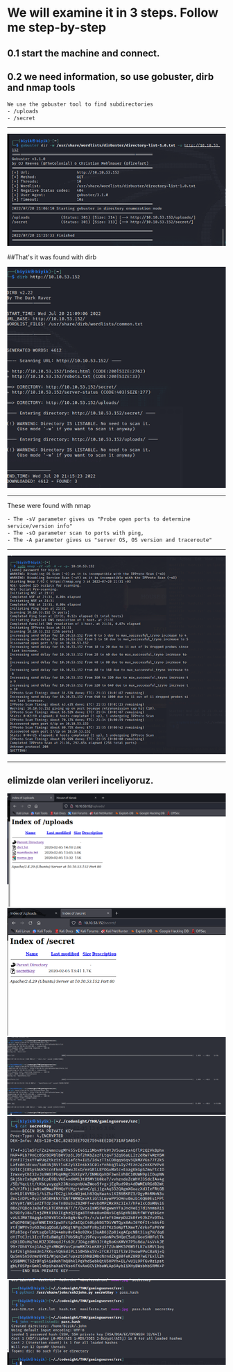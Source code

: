 # We will examine it in 3 steps. Follow me step-by-step

## 0.1 start the machine and connect.

## 0.2 we need information, so use gobuster, dirb and nmap tools 
	We use the gobuster tool to find subdirectories
	- /uploads 
	- /secret 

---
![gobuster](https://github.com/Onur-TURAN/H4CK-D/blob/main/THM/gamingserver/img/e_1-1.png)

##That's it was found with dirb

![dirb](https://github.com/Onur-TURAN/H4CK-D/blob/main/THM/gamingserver/img/e_1-2.png)

---

These were found with nmap

	- The -sV parameter gives us "Probe open ports to determine service/version info"
	- The -sO parameter scan to ports with ping,
	- The -A parameter gives us "server OS, OS version and traceroute"

---

![nmap](https://github.com/Onur-TURAN/H4CK-D/blob/main/THM/gamingserver/img/e_1-3.png)

---

## elimizde olan verileri inceliyoruz.


![img](https://github.com/Onur-TURAN/H4CK-D/blob/main/THM/gamingserver/img/e_1-4.png)
![img](https://github.com/Onur-TURAN/H4CK-D/blob/main/THM/gamingserver/img/e_1-5.png)
![img](https://github.com/Onur-TURAN/H4CK-D/blob/main/THM/gamingserver/img/e_1-6.png)
![img](https://github.com/Onur-TURAN/H4CK-D/blob/main/THM/gamingserver/img/e_1-7.png)
![img](https://github.com/Onur-TURAN/H4CK-D/blob/main/THM/gamingserver/img/e_1-8.png)
